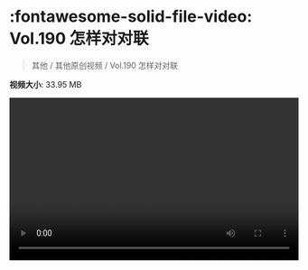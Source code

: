 # :fontawesome-solid-file-video: Vol.190 怎样对对联

> 其他 / 其他原创视频 / Vol.190 怎样对对联

**视频大小**: 33.95 MB

<video id="V-a485ab3c773a124f872d0e18a1133b14" width="512" height="288" preload="none" playsinline webkit-playsinline></video>